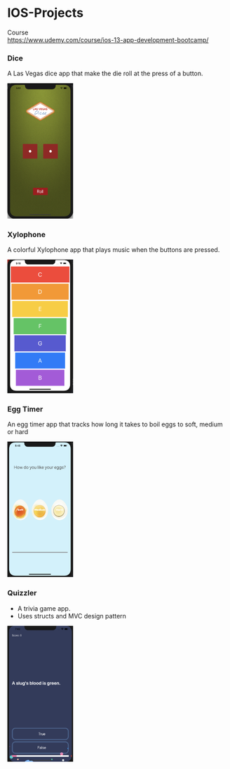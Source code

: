 # IOS-Projects

Course<br>
https://www.udemy.com/course/ios-13-app-development-bootcamp/

### Dice
A Las Vegas dice app that make the die roll at the press of a button.

<img src="Screenshots/Dice.png" width="150">

### Xylophone
A colorful Xylophone app that plays music when the buttons are pressed.

<img src="Screenshots/Xylophone.png" width="150">

### Egg Timer
An egg timer app that tracks how long it takes to boil eggs to soft, medium or hard

<img src="Screenshots/EggTimer.png" width="150">

### Quizzler
- A trivia game app.
- Uses structs and MVC design pattern

<img src="Screenshots/Quizzler.png" width="150">
